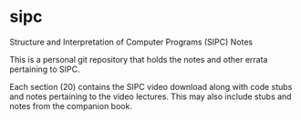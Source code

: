 # sipc
Structure and Interpretation of Computer Programs (SIPC) Notes

This is a personal git repository that holds the notes and other
errata pertaining to SIPC.

Each section (20) contains the SIPC video download along with
code stubs and notes pertaining to the video lectures.  This
may also include stubs and notes from the companion book.
